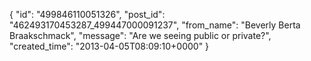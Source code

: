  {
   "id": "499846110051326",
   "post_id": "462493170453287_499447000091237",
   "from_name": "Beverly Berta Braakschmack",
   "message": "Are we seeing public or private?",
   "created_time": "2013-04-05T08:09:10+0000"
 }
